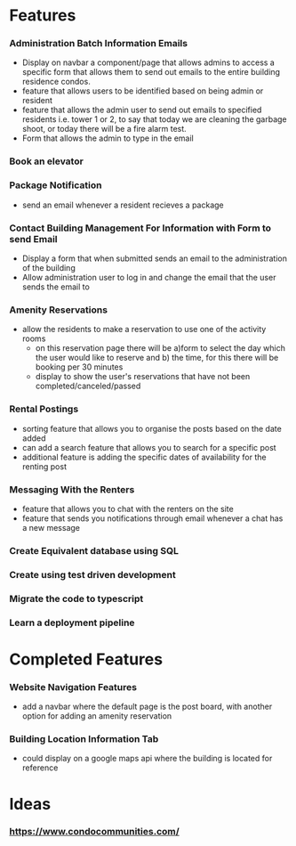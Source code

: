 
# Features

### Administration Batch Information Emails
- Display on navbar a component/page that allows admins to access a specific form that allows them to send out emails to the entire building residence condos.
- feature that allows users to be identified based on being admin or resident
- feature that allows the admin user to send out emails to specified residents i.e. tower 1 or 2, to say that   today we are cleaning the garbage shoot, or today there will be a fire alarm test.
- Form that allows the admin to type in the email

### Book an elevator

### Package Notification
- send an email whenever a resident recieves a package

### Contact Building Management For Information with Form to send Email
- Display a form that when submitted sends an email to the administration of the building
- Allow administration user to log in and change the email that the user sends the email to

### Amenity Reservations
- allow the residents to make a reservation to use one of the activity rooms
    - on this reservation page there will be a)form to select the day which the user would like to reserve and b) the time, for this there will be booking per 30 minutes
    - display to show the user's reservations that have not been completed/canceled/passed

### Rental Postings
- sorting feature that allows you to organise the posts based on the date added
- can add a search feature that allows you to search for a specific post
- additional feature is adding the specific dates of availability for the renting post

### Messaging With the Renters
- feature that allows you to chat with the renters on the site
- feature that sends you notifications through email whenever a chat has a new message

### Create Equivalent database using SQL

### Create using test driven development

### Migrate the code to typescript

### Learn a deployment pipeline


# Completed Features

### Website Navigation Features
- add a navbar where the default page is the post board, with another option for adding an amenity reservation

### Building Location Information Tab
- could display on a google maps api where the building is located for reference

# Ideas

### https://www.condocommunities.com/

